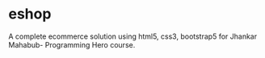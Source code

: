 # eshop
A complete ecommerce solution using html5, css3, bootstrap5 for Jhankar Mahabub- Programming Hero course.  
